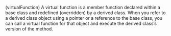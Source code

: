 (virtualFunction)
A virtual function is a member function declared within a base class and redefined (overridden) by a derived class. When you refer to a derived class object using a pointer or a reference to the base class, you can call a virtual function for that object and execute the derived class’s version of the method.